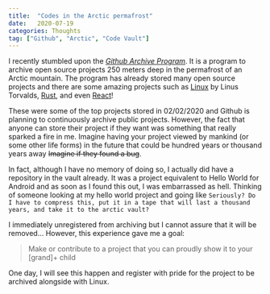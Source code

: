 ```yaml
---
title:  "Codes in the Arctic permafrost"
date:   2020-07-19
categories: Thoughts
tag: ["Github", "Arctic", "Code Vault"]
---
```


I recently stumbled upon the [*Github Archive Program*](https://www.youtube.com/watch?v=fzI9FNjXQ0o).
It is a program to archive open source projects 250 meters deep in the permafrost of an Arctic mountain.
The program has already stored many open source projects and there are some amazing projects such as [Linux](https://github.com/torvalds/linux) by Linus Torvalds, [Rust](https://github.com/rust-lang/rust), and even [React](https://github.com/facebook/react)! 

These were some of the top projects stored in 02/02/2020 and Github is planning to continuously archive public projects.
However, the fact that anyone can store their project if they want was something that really sparked a fire in me.
Imagine having your project viewed by mankind (or some other life forms) in the future that could be hundred years or thousand years away ~~Imagine if they found a bug~~.

In fact, although I have no memory of doing so, I actually did have a repository in the vault already.
It was a project equivalent to Hello World for Android and as soon as I found this out, I was embarrassed as hell.
Thinking of someone looking at my hello world project and going like `Seriously? Do I have to compress this, put it in a tape that will last a thousand years, and take it to the arctic vault?`

I immediately unregistered from archiving but I cannot assure that it will be removed...
However, this experience gave me a goal:

> Make or contribute to a project that you can proudly show it to your [grand]+ child 

One day, I will see this happen and register with pride for the project to be archived alongside with Linux.
